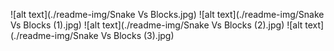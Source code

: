 ![alt text](./readme-img/Snake Vs Blocks.jpg)
![alt text](./readme-img/Snake Vs Blocks (1).jpg)
![alt text](./readme-img/Snake Vs Blocks (2).jpg)
![alt text](./readme-img/Snake Vs Blocks (3).jpg)